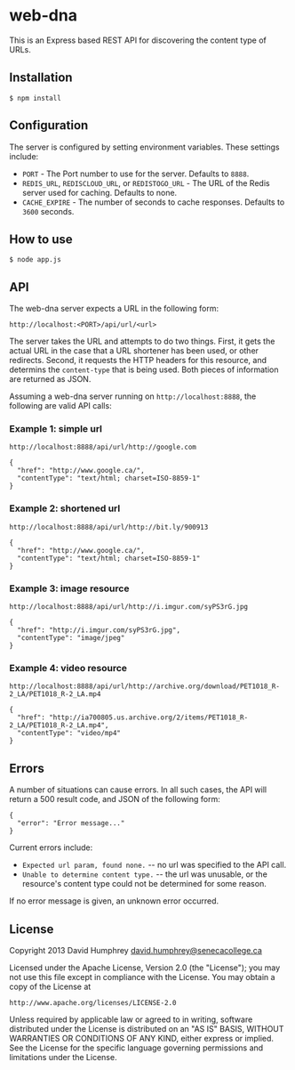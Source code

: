 # web-dna

This is an Express based REST API for discovering the content type of URLs.

## Installation
```
$ npm install
```

## Configuration

The server is configured by setting environment variables. These settings include:

- `PORT` - The Port number to use for the server. Defaults to `8888`.
- `REDIS_URL`, `REDISCLOUD_URL`, or `REDISTOGO_URL` - The URL of the Redis server used for caching. Defaults to none.
- `CACHE_EXPIRE` - The number of seconds to cache responses. Defaults to `3600` seconds.

## How to use
```
$ node app.js
```

## API

The web-dna server expects a URL in the following form:

    http://localhost:<PORT>/api/url/<url>

The server takes the URL and attempts to do two things. First, it gets the actual URL in the case that a URL shortener has been used, or other redirects. Second, it requests the HTTP headers for this resource, and determins the `content-type` that is being used. Both pieces of information are returned as JSON.

Assuming a web-dna server running on `http://localhost:8888`, the following are valid API calls:

### Example 1: simple url
```
http://localhost:8888/api/url/http://google.com

{
  "href": "http://www.google.ca/",
  "contentType": "text/html; charset=ISO-8859-1"
}
```

### Example 2: shortened url
```
http://localhost:8888/api/url/http://bit.ly/900913

{
  "href": "http://www.google.ca/",
  "contentType": "text/html; charset=ISO-8859-1"
}
```

### Example 3: image resource
```
http://localhost:8888/api/url/http://i.imgur.com/syPS3rG.jpg

{
  "href": "http://i.imgur.com/syPS3rG.jpg",
  "contentType": "image/jpeg"
}
```

### Example 4: video resource
```
http://localhost:8888/api/url/http://archive.org/download/PET1018_R-2_LA/PET1018_R-2_LA.mp4

{
  "href": "http://ia700805.us.archive.org/2/items/PET1018_R-2_LA/PET1018_R-2_LA.mp4",
  "contentType": "video/mp4"
}
```

## Errors

A number of situations can cause errors. In all such cases, the API will return a 500 result code, and JSON of the following form:

```
{
  "error": "Error message..."
}
```

Current errors include:

  - `Expected url param, found none.` -- no url was specified to the API call.
  - `Unable to determine content type.` -- the url was unusable, or the resource's content type could not be determined for some reason.

If no error message is given, an unknown error occurred.

## License

Copyright 2013 David Humphrey <david.humphrey@senecacollege.ca>

Licensed under the Apache License, Version 2.0 (the "License");
you may not use this file except in compliance with the License.
You may obtain a copy of the License at

    http://www.apache.org/licenses/LICENSE-2.0

Unless required by applicable law or agreed to in writing, software
distributed under the License is distributed on an "AS IS" BASIS,
WITHOUT WARRANTIES OR CONDITIONS OF ANY KIND, either express or implied.
See the License for the specific language governing permissions and
limitations under the License.
